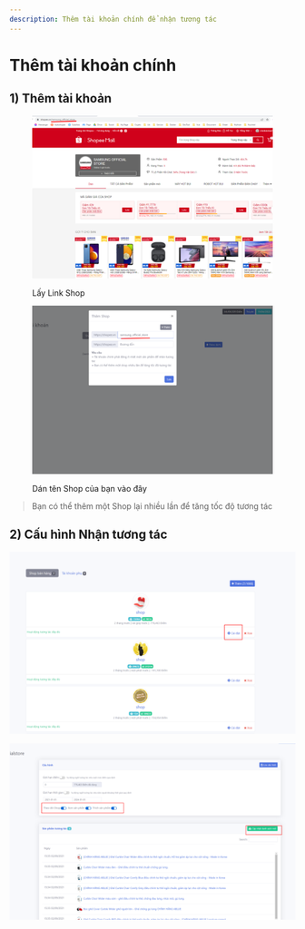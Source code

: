 ```yaml
---
description: Thêm tài khoản chính để nhận tương tác
---
```


# Thêm tài khoản chính

## 1) Thêm tài khoản

<figure><img src="../../.gitbook/assets/image (9) (1) (2).png" alt=""><figcaption><p>Lấy Link Shop</p></figcaption></figure>

<figure><img src="../../.gitbook/assets/image (94).png" alt=""><figcaption><p>Dán tên Shop của bạn vào đây</p></figcaption></figure>

> Bạn có thể thêm một Shop lại nhiều lần để tăng tốc độ tương tác

## 2) Cấu hình Nhận tương tác

![Chọn Cài đặt](<../../.gitbook/assets/image (165).png>)

![Bạn có thể cấu hình theo ý muốn](<../../.gitbook/assets/image (167).png>)
